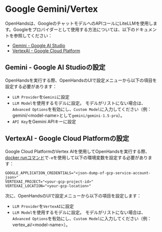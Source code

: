 # Google Gemini/Vertex

OpenHandsは、GoogleのチャットモデルへのAPIコールにLiteLLMを使用します。Googleをプロバイダーとして使用する方法については、以下のドキュメントを参照してください：

- [Gemini - Google AI Studio](https://docs.litellm.ai/docs/providers/gemini)
- [VertexAI - Google Cloud Platform](https://docs.litellm.ai/docs/providers/vertex)

## Gemini - Google AI Studioの設定

OpenHandsを実行する際、OpenHandsのUIで設定メニューから以下の項目を設定する必要があります：
* `LLM Provider`を`Gemini`に設定
* `LLM Model`を使用するモデルに設定。
モデルがリストにない場合は、`Advanced Options`を有効にし、`Custom Model`に入力してください（例：gemini/&lt;model-name&gt;として`gemini/gemini-1.5-pro`）。
* `API Key`をGemini APIキーに設定

## VertexAI - Google Cloud Platformの設定

Google Cloud PlatformのVertex AIを使用してOpenHandsを実行する際、[docker runコマンド](/modules/usage/installation#start-the-app)で`-e`を使用して以下の環境変数を設定する必要があります：

```
GOOGLE_APPLICATION_CREDENTIALS="<json-dump-of-gcp-service-account-json>"
VERTEXAI_PROJECT="<your-gcp-project-id>"
VERTEXAI_LOCATION="<your-gcp-location>"
```

次に、OpenHandsのUIで設定メニューから以下の項目を設定します：
* `LLM Provider`を`VertexAI`に設定
* `LLM Model`を使用するモデルに設定。
モデルがリストにない場合は、`Advanced Options`を有効にし、`Custom Model`に入力してください（例：vertex_ai/&lt;model-name&gt;）。
